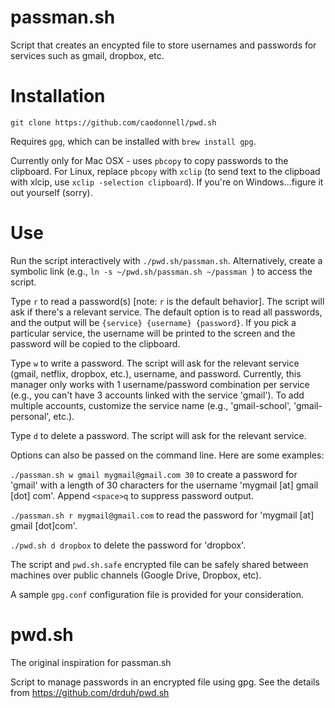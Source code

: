  
# passman.sh

Script that creates an encypted file to store usernames and passwords for services such as gmail, dropbox, etc.

# Installation

    git clone https://github.com/caodonnell/pwd.sh

Requires `gpg`, which can be installed with `brew install gpg`.

Currently only for Mac OSX - uses `pbcopy` to copy passwords to the clipboard. For Linux, replace `pbcopy` with `xclip` (to send text to the clipboad with xlcip, use `xclip -selection clipboard`). If you're on Windows...figure it out yourself (sorry).

# Use

Run the script interactively with `./pwd.sh/passman.sh`.  Alternatively, create a symbolic link (e.g., `ln -s ~/pwd.sh/passman.sh ~/passman `) to access the script. 

Type `r` to read a password(s) [note: `r` is the default behavior]. The script will ask if there's a relevant service. The default option is to read all passwords, and the output will be `{service} {username} {password}`. If you pick a particular service, the username will be printed to the screen and the password will be copied to the clipboard. 

Type `w` to write a password. The script will ask for the relevant service (gmail, netflix, dropbox, etc.), username, and password. Currently, this manager only works with 1 username/password combination per service (e.g., you can't have 3 accounts linked with the service 'gmail'). To add multiple accounts, customize the service name (e.g., 'gmail-school', 'gmail-personal', etc.).

Type `d` to delete a password. The script will ask for the relevant service.

Options can also be passed on the command line. Here are some examples:

`./passman.sh w gmail mygmail@gmail.com 30` to create a password for 'gmail' with a length of 30 characters for the username 'mygmail [at] gmail [dot] com'. Append `<space>q` to suppress password output.

`./passman.sh r mygmail@gmail.com` to read the password for 'mygmail [at] gmail [dot]com'.

`./pwd.sh d dropbox` to delete the password for 'dropbox'.

The script and `pwd.sh.safe` encrypted file can be safely shared between machines over public channels (Google Drive, Dropbox, etc).

A sample `gpg.conf` configuration file is provided for your consideration.


# pwd.sh

The original inspiration for passman.sh

Script to manage passwords in an encrypted file using gpg. See the details from https://github.com/drduh/pwd.sh
